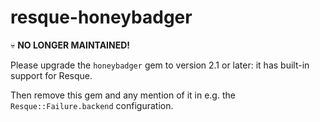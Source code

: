 resque-honeybadger
==================

💀 **NO LONGER MAINTAINED!**

Please upgrade the `honeybadger` gem to version 2.1 or later: it has built-in support for Resque.

Then remove this gem and any mention of it in e.g. the `Resque::Failure.backend` configuration.
